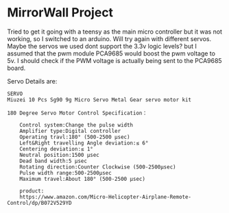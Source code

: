 # MirrorWall Project
Tried to get it going with a teensy as the main micro controller but it was not working, so I switched to an arduino. Will try again with different servos. Maybe the servos we used dont support the 3.3v logic levels? but I assumed that the pwm module PCA9685 would boost the pwm voltage to 5v. I should check if the PWM voltage is actually being sent to the PCA9685 board.

Servo Details are:
```
SERVO
Miuzei 10 Pcs Sg90 9g Micro Servo Metal Gear servo motor kit

180 Degree Servo Motor Control Specification：

    Control system:Change the pulse width
    Amplifier type:Digital controller
    Operating travl:180° (500-2500 μsec)
    Left&Right travelling Angle deviation:≤ 6°
    Centering deviation:≤ 1°
    Neutral position:1500 μsec
    Dead band width:5 μsec
    Rotating direction:Counter Clockwise (500-2500μsec)
    Pulse width range:500-2500μsec
    Maximum travel:About 180° (500-2500 μsec)

    product:
    https://www.amazon.com/Micro-Helicopter-Airplane-Remote-Control/dp/B072V529YD
```


